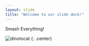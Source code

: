 ```yaml
---
layout: slide
title: "Welcome to our slide deck!"
---
```


Smash Everything!

![dinotocat](https://octodex.github.com/images/dinotocat.png)
{: .center}
